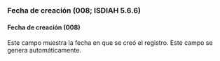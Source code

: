 ### Fecha de creación (008; ISDIAH 5.6.6) 

#### Fecha de creación (008)
Este campo muestra la fecha en que se creó el registro. Este campo se genera automáticamente.
